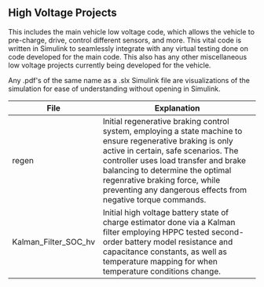 ## High Voltage Projects
This includes the main vehicle low voltage code, which allows the vehicle to pre-charge, drive, control different sensors, and more. This vital code is written in Simulink to seamlessly integrate with any virtual testing done on code developed for the main code. This also has any other miscellaneous low voltage projects currently being developed for the vehicle. 

Any .pdf's of the same name as a .slx Simulink file are visualizations of the simulation for ease of understanding without opening in Simulink.

| File            | Explanation                                                                |
| ----------------- | ------------------------------------------------------------------ |
| regen | Initial regenerative braking control system, employing a state machine to ensure regenerative braking is only active in certain, safe scenarios. The controller uses load transfer and brake balancing to determine the optimal regenrative braking force, while preventing any dangerous effects from negative torque commands.  |
| Kalman_Filter_SOC_hv | Initial high voltage battery state of charge estimator done via a Kalman filter employing HPPC tested second-order battery model resistance and capacitance constants, as well as temperature mapping for when temperature conditions change. |
